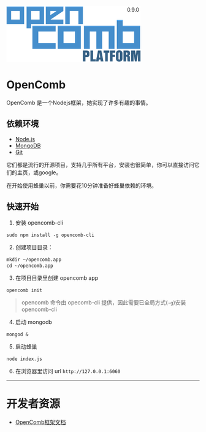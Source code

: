 ![opencomb logo](public/images/logo.png)

OpenComb
===

OpenComb 是一个Nodejs框架，她实现了许多有趣的事情。

## 依赖环境

* [Node.js](http://nodejs.org/)
* [MongoDB](http://www.mongodb.org/)
* [Git](http://git-scm.com/)

它们都是流行的开源项目，支持几乎所有平台，安装也很简单，你可以直接访问它们的主页，或google。

在开始使用蜂巢以前，你需要花10分钟准备好蜂巢依赖的环境。

## 快速开始

1. 安装 opencomb-cli 
```
sudo npm install -g opencomb-cli
```


2. 创建项目目录：
```
mkdir ~/opencomb.app
cd ~/opencomb.app
```

3. 在项目目录里创建 opencomb app
```
opencomb init
```

> opencomb 命令由 opecomb-cli 提供，因此需要已全局方式(`-g`)安装 opencomb-cli

4. 启动 mongodb
```
mongod &
```

5. 启动蜂巢
```
node index.js
```

6. 在浏览器里访问 url `http://127.0.0.1:6060`


---

# 开发者资源

* [OpenComb框架文档](doc/manual/README.md)



